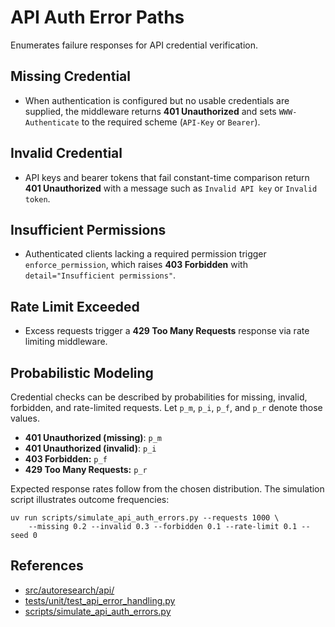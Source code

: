 # API Auth Error Paths

Enumerates failure responses for API credential verification.

## Missing Credential

- When authentication is configured but no usable credentials are supplied,
  the middleware returns **401 Unauthorized** and sets `WWW-Authenticate` to the
  required scheme (`API-Key` or `Bearer`).

## Invalid Credential

- API keys and bearer tokens that fail constant-time comparison return
  **401 Unauthorized** with a message such as `Invalid API key` or
  `Invalid token`.

## Insufficient Permissions

- Authenticated clients lacking a required permission trigger
  `enforce_permission`, which raises **403 Forbidden** with
  `detail="Insufficient permissions"`.

## Rate Limit Exceeded

- Excess requests trigger a **429 Too Many Requests** response via rate limiting
  middleware.

## Probabilistic Modeling

Credential checks can be described by probabilities for missing, invalid,
forbidden, and rate-limited requests. Let `p_m`, `p_i`, `p_f`, and `p_r` denote
those values.

- **401 Unauthorized (missing)**: `p_m`
- **401 Unauthorized (invalid)**: `p_i`
- **403 Forbidden:** `p_f`
- **429 Too Many Requests:** `p_r`

Expected response rates follow from the chosen distribution. The simulation
script illustrates outcome frequencies:

```
uv run scripts/simulate_api_auth_errors.py --requests 1000 \
    --missing 0.2 --invalid 0.3 --forbidden 0.1 --rate-limit 0.1 --seed 0
```

## References

- [src/autoresearch/api/](../../src/autoresearch/api/)
- [tests/unit/test_api_error_handling.py][test-auth]
- [scripts/simulate_api_auth_errors.py][sim-script]

[test-auth]: ../../tests/unit/test_api_error_handling.py
[sim-script]: ../../scripts/simulate_api_auth_errors.py
